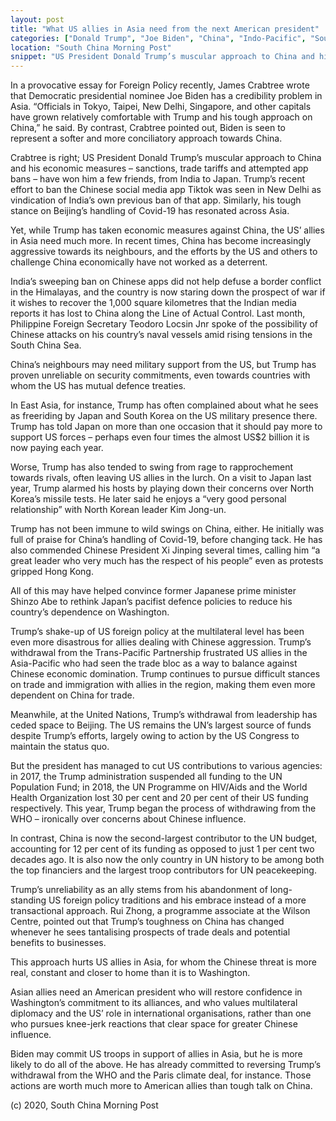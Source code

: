 ```yaml
---
layout: post
title: "What US allies in Asia need from the next American president"
categories: ["Donald Trump", "Joe Biden", "China", "Indo-Pacific", "South China Sea"]
location: "South China Morning Post"
snippet: "US President Donald Trump’s muscular approach to China and his economic measures – sanctions, trade tariffs and attempted app bans – have won him a few friends, from India to Japan. Trump’s recent effort to ban the Chinese social media app Tiktok was seen in New Delhi as vindication of India’s own previous ban of that app. Similarly, his tough stance on Beijing’s handling of Covid-19 has resonated across Asia. By contrast, Biden is seen to represent a softer and more conciliatory approach towards China. Yet, while Trump has taken economic measures against China, the US’ allies in Asia need much more. (Published in South China Morning Post)"
---
```


In a provocative essay for Foreign Policy recently, James Crabtree wrote that Democratic presidential nominee Joe Biden has a credibility problem in Asia. “Officials in Tokyo, Taipei, New Delhi, Singapore, and other capitals have grown relatively comfortable with Trump and his tough approach on China,” he said. By contrast, Crabtree pointed out, Biden is seen to represent a softer and more conciliatory approach towards China.

Crabtree is right; US President Donald Trump’s muscular approach to China and his economic measures – sanctions, trade tariffs and attempted app bans – have won him a few friends, from India to Japan. Trump’s recent effort to ban the Chinese social media app Tiktok was seen in New Delhi as vindication of India’s own previous ban of that app. Similarly, his tough stance on Beijing’s handling of Covid-19 has resonated across Asia.

Yet, while Trump has taken economic measures against China, the US’ allies in Asia need much more. In recent times, China has become increasingly aggressive towards its neighbours, and the efforts by the US and others to challenge China economically have not worked as a deterrent.

India’s sweeping ban on Chinese apps did not help defuse a border conflict in the Himalayas, and the country is now staring down the prospect of war if it wishes to recover the 1,000 square kilometres that the Indian media reports it has lost to China along the Line of Actual Control. Last month, Philippine Foreign Secretary Teodoro Locsin Jnr spoke of the possibility of Chinese attacks on his country’s naval vessels amid rising tensions in the South China Sea.

China’s neighbours may need military support from the US, but Trump has proven unreliable on security commitments, even towards countries with whom the US has mutual defence treaties.

In East Asia, for instance, Trump has often complained about what he sees as freeriding by Japan and South Korea on the US military presence there. Trump has told Japan on more than one occasion that it should pay more to support US forces – perhaps even four times the almost US$2 billion it is now paying each year.

Worse, Trump has also tended to swing from rage to rapprochement towards rivals, often leaving US allies in the lurch. On a visit to Japan last year, Trump alarmed his hosts by playing down their concerns over North Korea’s missile tests. He later said he enjoys a “very good personal relationship” with North Korean leader Kim Jong-un.

Trump has not been immune to wild swings on China, either. He initially was full of praise for China’s handling of Covid-19, before changing tack. He has also commended Chinese President Xi Jinping several times, calling him “a great leader who very much has the respect of his people” even as protests gripped Hong Kong.

All of this may have helped convince former Japanese prime minister Shinzo Abe to rethink Japan’s pacifist defence policies to reduce his country’s dependence on Washington.

Trump’s shake-up of US foreign policy at the multilateral level has been even more disastrous for allies dealing with Chinese aggression. Trump’s withdrawal from the Trans-Pacific Partnership frustrated US allies in the Asia-Pacific who had seen the trade bloc as a way to balance against Chinese economic domination. Trump continues to pursue difficult stances on trade and immigration with allies in the region, making them even more dependent on China for trade.

Meanwhile, at the United Nations, Trump’s withdrawal from leadership has ceded space to Beijing. The US remains the UN’s largest source of funds despite Trump’s efforts, largely owing to action by the US Congress to maintain the status quo.

But the president has managed to cut US contributions to various agencies: in 2017, the Trump administration suspended all funding to the UN Population Fund; in 2018, the UN Programme on HIV/Aids and the World Health Organization lost 30 per cent and 20 per cent of their US funding respectively. This year, Trump began the process of withdrawing from the WHO – ironically over concerns about Chinese influence.

In contrast, China is now the second-largest contributor to the UN budget, accounting for 12 per cent of its funding as opposed to just 1 per cent two decades ago. It is also now the only country in UN history to be among both the top financiers and the largest troop contributors for UN peacekeeping.

Trump’s unreliability as an ally stems from his abandonment of long-standing US foreign policy traditions and his embrace instead of a more transactional approach. Rui Zhong, a programme associate at the Wilson Centre, pointed out that Trump’s toughness on China has changed whenever he sees tantalising prospects of trade deals and potential benefits to businesses.

This approach hurts US allies in Asia, for whom the Chinese threat is more real, constant and closer to home than it is to Washington.

Asian allies need an American president who will restore confidence in Washington’s commitment to its alliances, and who values multilateral diplomacy and the US’ role in international organisations, rather than one who pursues knee-jerk reactions that clear space for greater Chinese influence.

Biden may commit US troops in support of allies in Asia, but he is more likely to do all of the above. He has already committed to reversing Trump’s withdrawal from the WHO and the Paris climate deal, for instance. Those actions are worth much more to American allies than tough talk on China.

(c) 2020, South China Morning Post
